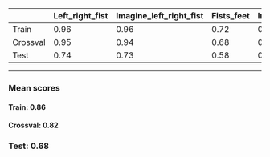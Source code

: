 
|   |Left_right_fist|Imagine_left_right_fist|Fists_feet|Imagine_fists_feet|Fists|Fists_feet|
|---|---|---|---|---|---|---|
|Train|0.96|0.96|0.72|0.81|0.94|0.75|0.86
|Crossval|0.95|0.94|0.68|0.72|0.93|0.70
|Test|0.74|0.73|0.58|0.63|0.77|0.63

___________________________
### Mean scores
#### Train:  0.86
#### Crossval:  0.82
### Test:  0.68